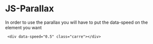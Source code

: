 # JS-Parallax

In order to use the parallax you will have to put the data-speed on the element you want

```
 <div data-speed="0.5" class="carre"></div>
```

